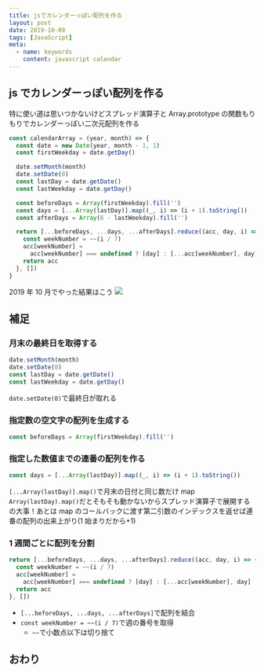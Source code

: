 ```yaml
---
title: jsでカレンダーっぽい配列を作る
layout: post
date: 2019-10-09
tags: [JavaScript]
meta:
  - name: keywords
    content: javascript calendar
---
```


## js でカレンダーっぽい配列を作る

特に使い道は思いつかないけどスプレッド演算子と Array.prototype の関数もりもりでカレンダーっぽい二次元配列を作る

```js
const calendarArray = (year, month) => {
  const date = new Date(year, month - 1, 1)
  const firstWeekday = date.getDay()

  date.setMonth(month)
  date.setDate(0)
  const lastDay = date.getDate()
  const lastWeekday = date.getDay()

  const beforeDays = Array(firstWeekday).fill('')
  const days = [...Array(lastDay)].map((_, i) => (i + 1).toString())
  const afterDays = Array(6 - lastWeekday).fill('')

  return [...beforeDays, ...days, ...afterDays].reduce((acc, day, i) => {
    const weekNumber = ~~(i / 7)
    acc[weekNumber] =
      acc[weekNumber] === undefined ? [day] : [...acc[weekNumber], day]
    return acc
  }, [])
}
```

2019 年 10 月でやった結果はこう
<img src="/assets/img/sc_20191009.png">

## 補足

### 月末の最終日を取得する

```js
date.setMonth(month)
date.setDate(0)
const lastDay = date.getDate()
const lastWeekday = date.getDay()
```

`date.setDate(0)`で最終日が取れる

### 指定数の空文字の配列を生成する

```js
const beforeDays = Array(firstWeekday).fill('')
```

### 指定した数値までの連番の配列を作る

```js
const days = [...Array(lastDay)].map((_, i) => (i + 1).toString())
```

`[...Array(lastDay)].map()`で月末の日付と同じ数だけ map  
`Array(lastDay).map()`だとそもそも動かないからスプレッド演算子で展開するの大事！あとは map のコールバックに渡す第二引数のインデックスを返せば連番の配列の出来上がり(1 始まりだから+1)

### 1 週間ごとに配列を分割

```js
return [...beforeDays, ...days, ...afterDays].reduce((acc, day, i) => {
  const weekNumber = ~~(i / 7)
  acc[weekNumber] =
    acc[weekNumber] === undefined ? [day] : [...acc[weekNumber], day]
  return acc
}, [])
```

- `[...beforeDays, ...days, ...afterDays]`で配列を結合
- `const weekNumber = ~~(i / 7)`で週の番号を取得
  - `~~`で小数点以下は切り捨て

## おわり
